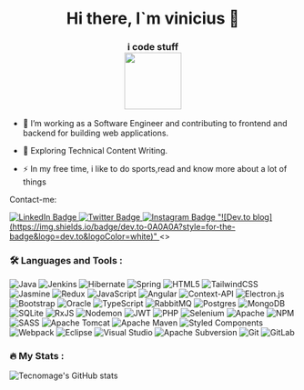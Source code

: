 <center>
<h1 align="center">
  Hi there, I`m vinicius 👋 
</h1>
<h3 align="center"> i code stuff
<div id="header" align="center">
  <img src="https://media.giphy.com/media/M9gbBd9nbDrOTu1Mqx/giphy.gif" width="100"/>
</div>
</h3>
</center>

- :telescope: I’m working as a Software Engineer and contributing to frontend and backend for building web applications.

- :seedling: Exploring Technical Content Writing.

- :zap: In my free time, i like to do sports,read and know more about a lot of things

Contact-me:

  <div id="badges">
  <a href="https://www.linkedin.com/in/viniciusbraga11/">
    <img src="https://img.shields.io/badge/LinkedIn-blue?style=for-the-badge&logo=linkedin&logoColor=white" alt="LinkedIn Badge"/>
  </a>
  <a href="https://twitter.com/vinibraga11_">
    <img src="https://img.shields.io/badge/Twitter-blue?style=for-the-badge&logo=twitter&logoColor=white" alt="Twitter Badge"/>
  </a>
   <a href="https://www.instagram.com/vinibraga11/">
   <img src="https://img.shields.io/badge/Instagram-E4405F?style=for-the-badge&logo=instagram&logoColor=white" alt="Instagram Badge" />
  </a>
  <a href="https://dev.to/tecnomage"
  >
  "![Dev.to blog](https://img.shields.io/badge/dev.to-0A0A0A?style=for-the-badge&logo=dev.to&logoColor=white)"
  </a>
  <>
  <!-- <a href="your-youtube-URL">
    <img src="https://img.shields.io/badge/YouTube-red?style=for-the-badge&logo=youtube&logoColor=white" alt="Youtube Badge"/>
  </a> -->
</div>

### :hammer_and_wrench: Languages and Tools :

<div>
  
  ![Java](https://img.shields.io/badge/java-%23ED8B00.svg?style=for-the-badge&logo=openjdk&logoColor=white) 
  ![Jenkins](https://img.shields.io/badge/jenkins-%232C5263.svg?style=for-the-badge&logo=jenkins&logoColor=white) 
  ![Hibernate](https://img.shields.io/badge/Hibernate-59666C?style=for-the-badge&logo=Hibernate&logoColor=white) 
  ![Spring](https://img.shields.io/badge/spring-%236DB33F.svg?style=for-the-badge&logo=spring&logoColor=white)
  ![HTML5](https://img.shields.io/badge/html5-%23E34F26.svg?style=for-the-badge&logo=html5&logoColor=white) ![TailwindCSS](https://img.shields.io/badge/tailwindcss-%2338B2AC.svg?style=for-the-badge&logo=tailwind-css&logoColor=white)
  ![Jasmine](https://img.shields.io/badge/jasmine-%238A4182.svg?style=for-the-badge&logo=jasmine&logoColor=white)
  ![Redux](https://img.shields.io/badge/redux-%23593d88.svg?style=for-the-badge&logo=redux&logoColor=white)
  ![JavaScript](https://img.shields.io/badge/javascript-%23323330.svg?style=for-the-badge&logo=javascript&logoColor=%23F7DF1E)
  ![Angular](https://img.shields.io/badge/angular-%23DD0031.svg?style=for-the-badge&logo=angular&logoColor=white)
  ![Context-API](https://img.shields.io/badge/Context--Api-000000?style=for-the-badge&logo=react)
  ![Electron.js](https://img.shields.io/badge/Electron-191970?style=for-the-badge&logo=Electron&logoColor=white)
  ![Bootstrap](https://img.shields.io/badge/bootstrap-%238511FA.svg?style=for-the-badge&logo=bootstrap&logoColor=white)
  ![Oracle](https://img.shields.io/badge/Oracle-F80000?style=for-the-badge&logo=oracle&logoColor=white)
  ![TypeScript](https://img.shields.io/badge/typescript-%23007ACC.svg?style=for-the-badge&logo=typescript&logoColor=white)
  ![RabbitMQ](https://img.shields.io/badge/Rabbitmq-FF6600?style=for-the-badge&logo=rabbitmq&logoColor=white)
  ![Postgres](https://img.shields.io/badge/postgres-%23316192.svg?style=for-the-badge&logo=postgresql&logoColor=white)
  ![MongoDB](https://img.shields.io/badge/MongoDB-%234ea94b.svg?style=for-the-badge&logo=mongodb&logoColor=white)
  ![SQLite](https://img.shields.io/badge/sqlite-%2307405e.svg?style=for-the-badge&logo=sqlite&logoColor=white)
  ![RxJS](https://img.shields.io/badge/rxjs-%23B7178C.svg?style=for-the-badge&logo=reactivex&logoColor=white)
  ![Nodemon](https://img.shields.io/badge/NODEMON-%23323330.svg?style=for-the-badge&logo=nodemon&logoColor=%BBDEAD)
  ![JWT](https://img.shields.io/badge/JWT-black?style=for-the-badge&logo=JSON%20web%20tokens)
  ![PHP](https://img.shields.io/badge/php-%23777BB4.svg?style=for-the-badge&logo=php&logoColor=white)
  ![Selenium](https://img.shields.io/badge/-selenium-%43B02A?style=for-the-badge&logo=selenium&logoColor=white)
  ![Apache](https://img.shields.io/badge/apache-%23D42029.svg?style=for-the-badge&logo=apache&logoColor=white)
  ![NPM](https://img.shields.io/badge/NPM-%23CB3837.svg?style=for-the-badge&logo=npm&logoColor=white)
  ![SASS](https://img.shields.io/badge/SASS-hotpink.svg?style=for-the-badge&logo=SASS&logoColor=white)
  ![Apache Tomcat](https://img.shields.io/badge/apache%20tomcat-%23F8DC75.svg?style=for-the-badge&logo=apache-tomcat&logoColor=black)
  ![Apache Maven](https://img.shields.io/badge/Apache%20Maven-C71A36?style=for-the-badge&logo=Apache%20Maven&logoColor=white)
  ![Styled Components](https://img.shields.io/badge/styled--components-DB7093?style=for-the-badge&logo=styled-components&logoColor=white)
  ![Webpack](https://img.shields.io/badge/webpack-%238DD6F9.svg?style=for-the-badge&logo=webpack&logoColor=black)
  ![Eclipse](https://img.shields.io/badge/Eclipse-FE7A16.svg?style=for-the-badge&logo=Eclipse&logoColor=white)
  ![Visual Studio](https://img.shields.io/badge/Visual%20Studio-5C2D91.svg?style=for-the-badge&logo=visual-studio&logoColor=white)
  ![Apache Subversion](https://img.shields.io/badge/subversion-%23809CC9.svg?style=for-the-badge&logo=subversion&logoColor=white)
  ![Git](https://img.shields.io/badge/git-%23F05033.svg?style=for-the-badge&logo=git&logoColor=white)
  ![GitLab](https://img.shields.io/badge/gitlab-%23181717.svg?style=for-the-badge&logo=gitlab&logoColor=white)
</div>
  
  
  

### :fire: My Stats :
![Tecnomage's GitHub stats](https://github-readme-stats.vercel.app/api?username=tecnomage&show_icons=true&theme=radical)

<!-- [![GitHub Streak](http://github-readme-streak-stats.herokuapp.com?user=tecnomage)](https://git.io/streak-stats)
<a href="https://git.io/streak-stats"><img src="http://github-readme-streak-stats.herokuapp.com?user=tecnomage" alt="GitHub Streak" /></a> -->
<!-- [![GitHub Streak](https://streak-stats.demolab.com?user=DenverCoder1)](https://git.io/streak-stats) -->

